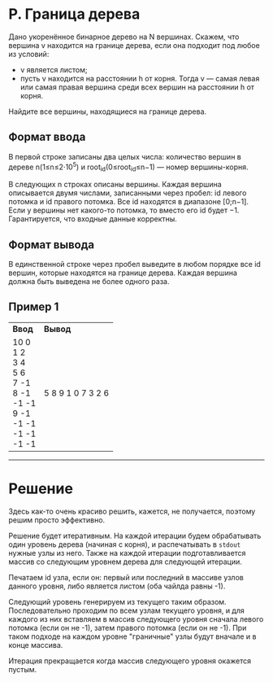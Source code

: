 # P. Граница дерева

Дано укоренённое бинарное дерево на N вершинах. Скажем, что вершина v находится на границе дерева, если она подходит под любое из условий:

* v является листом;
* пусть v находится на расстоянии h от корня. Тогда v — самая левая или самая правая вершина среди всех вершин на расстоянии h от корня.

Найдите все вершины, находящиеся на границе дерева.

## Формат ввода

В первой строке записаны два целых числа: количество вершин в дереве n(1≤n≤2⋅10<sup>5</sup>) и root<sub>id</sub>(0≤root<sub>id</sub>≤n−1) — номер вершины-корня.

В следующих n строках описаны вершины. Каждая вершина описывается двумя числами, записанными через пробел: id левого потомка и id правого потомка. Все id находятся в диапазоне [0;n−1]. Если у вершины нет какого-то потомка, то вместо его id будет −1. Гарантируется, что входные данные корректны.

## Формат вывода

В единственной строке через пробел выведите в любом порядке все id вершин, которые находятся на границе дерева. Каждая вершина должна быть выведена не более одного раза.

## Пример 1
<table>
<tr><td><b>Ввод</b></td><td><b>Вывод</b></td></tr>
<tr><td>10 0<br>
1 2<br>
3 4<br>
5 6<br>
7 -1<br>
8 -1<br>
-1 -1<br>
9 -1<br>
-1 -1<br>
-1 -1<br>
-1 -1
</td><td>5 8 9 1 0 7 3 2 6</td></tr>
</table>

---
# Решение

Здесь как-то очень красиво решить, кажется, не получается, поэтому решим просто эффективно.

Решение будет итеративным. На каждой итерации будем обрабатывать один уровень дерева (начиная с корня), и распечатывать в `stdout` нужные узлы из него. Также на каждой итерации подготавливается массив со следующим уровнем дерева для следующей итерации.

Печатаем id узла, если он: первый или последний в массиве узлов данного уровня, либо является листом (оба чайлда равны -1).

Следующий уровень генерируем из текущего таким образом. Последовательно проходим по всем узлам текущего уровня, и для каждого из них вставляем в массив следующего уровня сначала левого потомка (если он не -1), затем правого потомка (если он не -1). При таком подходе на каждом уровне "граничные" узлы будут вначале и в конце массива.

Итерация прекращается когда массив следующего уровня окажется пустым.
